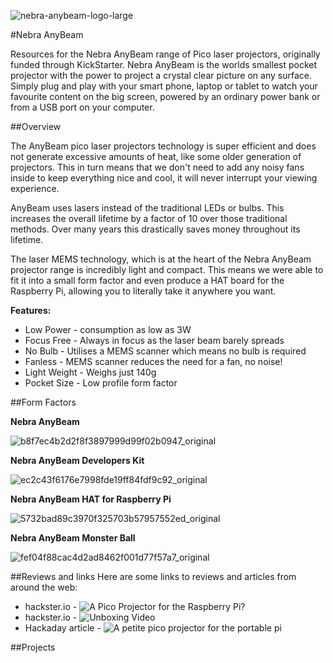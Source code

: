 ![nebra-anybeam-logo-large](https://user-images.githubusercontent.com/1878314/57131200-99d4f000-6d93-11e9-9e84-b299042e3f68.png)

#Nebra AnyBeam

Resources for the Nebra AnyBeam range of Pico laser projectors, originally funded through KickStarter. Nebra AnyBeam is the worlds smallest pocket projector with the power to project a crystal clear picture on any surface. Simply plug and play with your smart phone, laptop or tablet to watch your favourite content on the big screen, powered by an ordinary power bank or from a USB port on your computer.

##Overview

The AnyBeam pico laser projectors technology is super efficient and does not generate excessive amounts of heat, like some older generation of projectors. This in turn means that we don't need to add any noisy fans inside to keep everything nice and cool, it will never interrupt your viewing experience.

AnyBeam uses lasers instead of the traditional LEDs or bulbs. This increases the overall lifetime by a factor of 10 over those traditional methods. Over many years this drastically saves money throughout its lifetime.

The laser MEMS technology, which is at the heart of the Nebra AnyBeam projector range is incredibly light and compact. This means we were able to fit it into a small form factor and even produce a HAT board for the Raspberry Pi, allowing you to literally take it anywhere you want.

**Features:**

* Low Power -  consumption as low as 3W
* Focus Free - Always in focus as the laser beam barely spreads
* No Bulb - Utilises a MEMS scanner which means no bulb is required
* Fanless - MEMS scanner reduces the need for a fan, no noise!
* Light Weight - Weighs just 140g
* Pocket Size - Low profile form factor

##Form Factors

**Nebra AnyBeam**

![b8f7ec4b2d2f8f3897999d99f02b0947_original](https://user-images.githubusercontent.com/1878314/57292254-41fef780-70b9-11e9-8648-7d9a429ec244.png)

**Nebra AnyBeam Developers Kit**

![ec2c43f6176e7998fde19ff84fdf9c92_original](https://user-images.githubusercontent.com/1878314/57292297-53480400-70b9-11e9-9586-6667ca1f9d72.png)

**Nebra AnyBeam HAT for Raspberry Pi**

![5732bad89c3970f325703b57957552ed_original](https://user-images.githubusercontent.com/1878314/57292326-6064f300-70b9-11e9-99e8-174aae8a9c77.png)

**Nebra AnyBeam Monster Ball**

![fef04f88cac4d2ad8462f001d77f57a7_original](https://user-images.githubusercontent.com/1878314/57292457-a457f800-70b9-11e9-9c00-1fb0904eef92.png)

##Reviews and links
Here are some links to reviews and articles from around the web:

* hackster.io - ![A Pico Projector for the Raspberry Pi?](https://blog.hackster.io/a-pico-projector-for-the-raspberry-pi-ba23e70da9f9)
* hackster.io - ![Unboxing Video](https://www.facebook.com/hacksterio/videos/321714168512741/)
* Hackaday article - ![A petite pico projector for the portable pi](https://hackaday.com/2019/04/07/a-petite-pico-projector-for-portable-pi/)

##Projects
